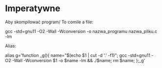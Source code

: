 # Imperatywne

Aby skompilować program/ To comile a file: 

gcc -std=gnu11 -O2 -Wall -Wconversion -o nazwa_programu nazwa_pliku.c -lm

Alias:

alias g='function _g(){ name="$(echo $1 | cut -d '.' -f1)"; gcc -std=gnu11 -O2 -Wall -Wconversion $1 -o $name -lm && ./$name; rm $name; };_g'

